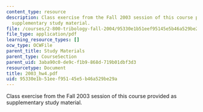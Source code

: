 ```yaml
---
content_type: resource
description: Class exercise from the Fall 2003 session of this course provided as
  supplementary study material.
file: /courses/2-800-tribology-fall-2004/95330e1b51eef95145e5b46a529be29a_2003_hw4.pdf
file_type: application/pdf
learning_resource_types: []
ocw_type: OCWFile
parent_title: Study Materials
parent_type: CourseSection
parent_uid: 3aba90c0-de9c-f1b9-868d-719b01dbf3d3
resourcetype: Document
title: 2003_hw4.pdf
uid: 95330e1b-51ee-f951-45e5-b46a529be29a
---
```

Class exercise from the Fall 2003 session of this course provided as supplementary study material.


